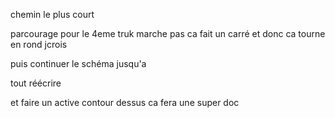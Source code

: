 chemin le plus court 

parcourage pour le 4eme truk marche pas ca fait un carré et donc ca tourne en rond jcrois

puis continuer le schéma jusqu'a

tout réécrire

et faire un active contour dessus ca fera une super doc 
 



 































